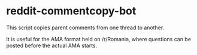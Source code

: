 # reddit-commentcopy-bot

This script copies parent comments from one thread to another.

It is useful for the AMA format held on /r/Romania, where questions can be posted before the actual AMA starts.
